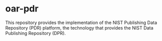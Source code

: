 # oar-pdr

This repository provides the implementation of the NIST Publishing
Data Repository (PDR) platform, the technology that provides the NIST
Data Publishing Repository (DPR).

